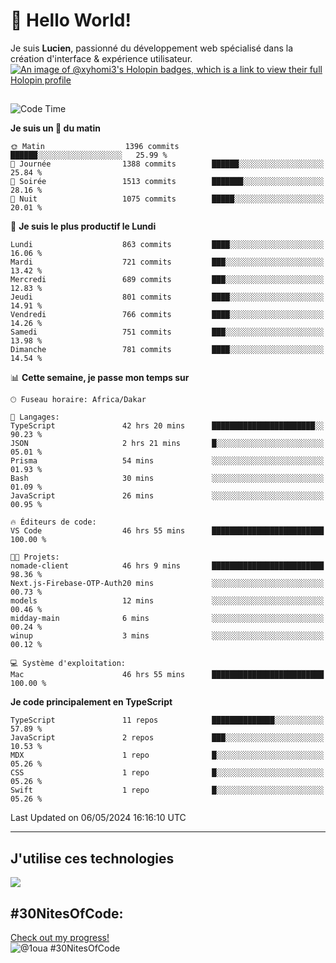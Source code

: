 # 👋 Hello World!

Je suis **Lucien**, passionné du développement web spécialisé dans la création d'interface & expérience utilisateur.
[![An image of @xyhomi3's Holopin badges, which is a link to view their full Holopin profile](https://holopin.me/xyhomi3)](https://holopin.io/@xyhomi3)

##

<!--START_SECTION:waka-->
![Code Time](http://img.shields.io/badge/Code%20Time-1%2C138%20hrs%2051%20mins-blue)

**Je suis un 🐤 du matin** 

```text
🌞 Matin                  1396 commits        ██████░░░░░░░░░░░░░░░░░░░   25.99 % 
🌆 Journée                1388 commits        ██████░░░░░░░░░░░░░░░░░░░   25.84 % 
🌃 Soirée                 1513 commits        ███████░░░░░░░░░░░░░░░░░░   28.16 % 
🌙 Nuit                   1075 commits        █████░░░░░░░░░░░░░░░░░░░░   20.01 % 
```
📅 **Je suis le plus productif le Lundi** 

```text
Lundi                    863 commits         ████░░░░░░░░░░░░░░░░░░░░░   16.06 % 
Mardi                    721 commits         ███░░░░░░░░░░░░░░░░░░░░░░   13.42 % 
Mercredi                 689 commits         ███░░░░░░░░░░░░░░░░░░░░░░   12.83 % 
Jeudi                    801 commits         ████░░░░░░░░░░░░░░░░░░░░░   14.91 % 
Vendredi                 766 commits         ████░░░░░░░░░░░░░░░░░░░░░   14.26 % 
Samedi                   751 commits         ███░░░░░░░░░░░░░░░░░░░░░░   13.98 % 
Dimanche                 781 commits         ████░░░░░░░░░░░░░░░░░░░░░   14.54 % 
```


📊 **Cette semaine, je passe mon temps sur** 

```text
🕑︎ Fuseau horaire: Africa/Dakar

💬 Langages: 
TypeScript               42 hrs 20 mins      ███████████████████████░░   90.23 % 
JSON                     2 hrs 21 mins       █░░░░░░░░░░░░░░░░░░░░░░░░   05.01 % 
Prisma                   54 mins             ░░░░░░░░░░░░░░░░░░░░░░░░░   01.93 % 
Bash                     30 mins             ░░░░░░░░░░░░░░░░░░░░░░░░░   01.09 % 
JavaScript               26 mins             ░░░░░░░░░░░░░░░░░░░░░░░░░   00.95 % 

🔥 Éditeurs de code: 
VS Code                  46 hrs 55 mins      █████████████████████████   100.00 % 

🐱‍💻 Projets: 
nomade-client            46 hrs 9 mins       █████████████████████████   98.36 % 
Next.js-Firebase-OTP-Auth20 mins             ░░░░░░░░░░░░░░░░░░░░░░░░░   00.73 % 
models                   12 mins             ░░░░░░░░░░░░░░░░░░░░░░░░░   00.46 % 
midday-main              6 mins              ░░░░░░░░░░░░░░░░░░░░░░░░░   00.24 % 
winup                    3 mins              ░░░░░░░░░░░░░░░░░░░░░░░░░   00.12 % 

💻 Système d'exploitation: 
Mac                      46 hrs 55 mins      █████████████████████████   100.00 % 
```

**Je code principalement en TypeScript** 

```text
TypeScript               11 repos            ██████████████░░░░░░░░░░░   57.89 % 
JavaScript               2 repos             ███░░░░░░░░░░░░░░░░░░░░░░   10.53 % 
MDX                      1 repo              █░░░░░░░░░░░░░░░░░░░░░░░░   05.26 % 
CSS                      1 repo              █░░░░░░░░░░░░░░░░░░░░░░░░   05.26 % 
Swift                    1 repo              █░░░░░░░░░░░░░░░░░░░░░░░░   05.26 % 
```




 Last Updated on 06/05/2024 16:16:10 UTC
<!--END_SECTION:waka-->
---

## J'utilise ces technologies

<p align="left">
  <a href="https://skillicons.dev">
    <img src="https://skillicons.dev/icons?i=ts,js,md,scss,tailwind,react,redux,docker,express,astro,vite,nextjs,vercel,figma,ableton" />
  </a>
</p>

## #30NitesOfCode:
  [Check out my progress!](https://www.codedex.io/@1oua/30-nites-of-code)  
  ![@1oua #30NitesOfCode](https://www.codedex.io/api/petStatus?user=1oua)
